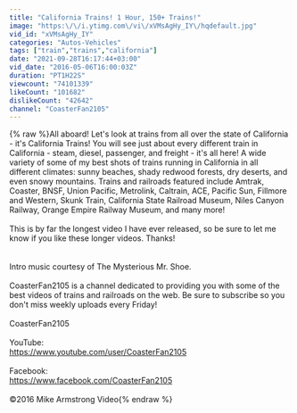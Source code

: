 ```yaml
---
title: "California Trains! 1 Hour, 150+ Trains!"
image: "https:\/\/i.ytimg.com\/vi\/xVMsAgHy_IY\/hqdefault.jpg"
vid_id: "xVMsAgHy_IY"
categories: "Autos-Vehicles"
tags: ["train","trains","california"]
date: "2021-09-28T16:17:44+03:00"
vid_date: "2016-05-06T16:00:03Z"
duration: "PT1H22S"
viewcount: "74101339"
likeCount: "101682"
dislikeCount: "42642"
channel: "CoasterFan2105"
---
```

{% raw %}All aboard! Let's look at trains from all over the state of California - it's California Trains! You will see just about every different train in California - steam, diesel, passenger, and freight - it's all here! A wide variety of some of my best shots of trains running in California in all different climates: sunny beaches, shady redwood forests, dry deserts, and even snowy mountains. Trains and railroads featured include Amtrak, Coaster, BNSF, Union Pacific, Metrolink, Caltrain, ACE, Pacific Sun, Fillmore and Western, Skunk Train, California State Railroad Museum, Niles Canyon Railway, Orange Empire Railway Museum, and many more! <br /><br />This is by far the longest video I have ever released, so be sure to let me know if you like these longer videos. Thanks!<br /><br /><br />Intro music courtesy of The Mysterious Mr. Shoe.<br /><br />CoasterFan2105 is a channel dedicated to providing you with some of the best videos of trains and railroads on the web. Be sure to subscribe so you don't miss weekly uploads every Friday! <br /><br />CoasterFan2105<br /><br />YouTube:<br /><a rel="nofollow" target="blank" href="https://www.youtube.com/user/CoasterFan2105">https://www.youtube.com/user/CoasterFan2105</a><br /><br />Facebook:<br /><a rel="nofollow" target="blank" href="https://www.facebook.com/CoasterFan2105">https://www.facebook.com/CoasterFan2105</a><br /><br />©2016 Mike Armstrong Video{% endraw %}
